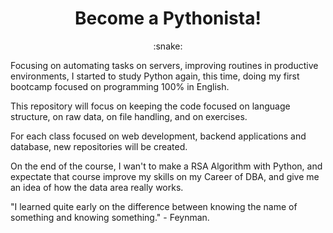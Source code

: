 <h1 align="center">Become a Pythonista!</h1>
<p align="center">:snake:</p>

Focusing on automating tasks on servers, improving routines in productive environments, I started to study Python again,
this time, doing my first bootcamp focused on programming 100% in English.

This repository will focus on keeping the code focused on language structure, on raw data, on file handling, and on exercises.

For each class focused on web development, backend applications and database, new repositories will be created.

On the end of the course, I wan't to make a RSA Algorithm with Python, and expectate that course improve my skills on my Career of DBA, and give me an idea
of how the data area really works.

"I learned quite early on the difference between knowing the name of something and knowing something." - Feynman.
